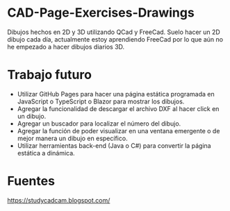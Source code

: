 # CAD-Page-Exercises-Drawings
Dibujos hechos en 2D y 3D utilizando QCad y FreeCad.
Suelo hacer un 2D dibujo cada día, actualmente estoy aprendiendo FreeCad por lo que aún no he empezado a hacer dibujos diarios 3D.

# Trabajo futuro
- Utilizar GitHub Pages para hacer una página estática programada en JavaScript o TypeScript o Blazor para mostrar los dibujos.
- Agregar la funcionalidad de descargar el archivo DXF al hacer click en un dibujo.
- Agregar un buscador para localizar el número del dibujo.
- Agregar la función de poder visualizar en una ventana emergente o de mejor manera un dibujo en específico.
- Utilizar herramientas back-end (Java o C#) para convertir la página estática a dinámica.

# Fuentes
https://studycadcam.blogspot.com/
